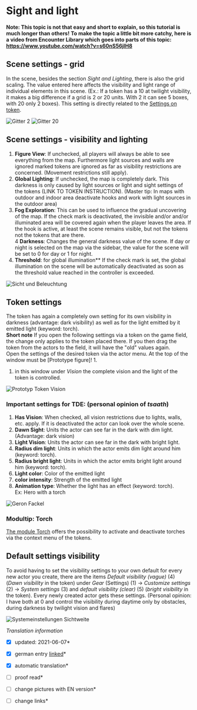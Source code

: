 # Sight and light
**Note: This topic is not that easy and short to explain, so this tutorial is much longer than others!**
**To make the topic a little bit more catchy, here is a video from Encounter Library 
which goes into parts of this topic: https://www.youtube.com/watch?v=s60nS56jIH8** 


## Scene settings - grid
In the scene, besides the section *Sight and Lighting*, there is also the grid scaling. The value entered here 
affects the visibility and light range of individual elements in this scene. (Ex.: If a token has a 10 at twilight visibility,
it makes a big difference if a grid is 2 or 20 units. With 2 it can see 5 boxes, with 20 only 2 boxes). 
This setting is directly related to the [Settings on token](https://github.com/Plushtoast/dsa5-foundryVTT/wiki/de-Sicht_und_Licht#token-einstellungen).  
  
![Gitter 2](https://user-images.githubusercontent.com/80099175/111609623-c9037780-87da-11eb-8cdb-5f75ef20c8a0.png)
![Gitter 20](https://user-images.githubusercontent.com/80099175/111629054-2dc9cc80-87f1-11eb-8b8e-43f6482f91c9.png)

## Scene settings - visibility and lighting
1. **Figure View**: If unchecked, all players will always be able to see everything from the map. Furthermore light sources and walls are ignored 
marked tokens are ignored as far as visibility restrictions are concerned. (Movement restrictions still apply).    
2. **Global Lighting**: If unchecked, the map is completely dark. This darkness is only caused by light sources 
or light and sight settings of the tokens (LINK TO TOKEN INSTRUCTION). (Master tip: In maps with outdoor and indoor area deactivate hooks 
and work with light sources in the outdoor area)  
3. **Fog Exploration**: This can be used to influence the gradual uncovering of the map. If the check mark is deactivated, the invisible and/or 
and/or illuminated area will be covered again when the player leaves the area. If the hook is active, at least the scene remains visible, but not the tokens
not the tokens that are there.  
4 **Darkness**: Changes the general darkness value of the scene. If day or night is selected on the map via the sidebar, 
the value for the scene will be set to 0 for day or 1 for night.   
5. **Threshold**: for global illumination** If the check mark is set, the global illumination on the scene will be automatically deactivated as soon as the 
threshold value reached in the controller is exceeded. 
  
![Sicht und Beleuchtung](https://user-images.githubusercontent.com/80099175/111903842-5c8bb100-8a44-11eb-8fea-3b32dcde8b0b.png)

## Token settings
The token has again a completely own setting for its own visibility in darkness (advantage: dark visibility) as well as for the light emitted by it 
emitted light (keyword: torch).  
**Short note** If you open the following settings via a token on the game field, the change only applies to the token placed there.
If you then drag the token from the actors to the field, it will have the "old" values again.   
Open the settings of the desired token via the actor menu. At the top of the window must be [Prototype figure]! 1.  
1. in this window under *Vision* the complete vision and the light of the token is controlled. 
   
![Prototyp Token Vision](https://user-images.githubusercontent.com/80099175/111622001-f5be8b80-87e8-11eb-9135-f6e283007ec5.png)  

### Important settings for TDE: (personal opinion of *tsaath*)
1. **Has Vision**: When checked, all vision restrictions due to lights, walls, etc. apply. If it is deactivated the actor can look over the whole scene.    
2. **Dawn Sight**: Units the actor can see far in the dark with dim light. (Advantage: dark vision)    
3. **Light Vision**: Units the actor can see far in the dark with bright light.  
4. **Radius dim light**: Units in which the actor emits dim light around him (keyword: torch).  
5. **Radius bright light**: Units in which the actor emits bright light around him (keyword: torch).  
6. **Light color**: Color of the emitted light  
7. **color intensity**: Strength of the emitted light  
8. **Animation type**: Whether the light has an effect (keyword: torch).  
Ex: Hero with a torch  
  
![Geron Fackel](https://user-images.githubusercontent.com/80099175/111904114-74176980-8a45-11eb-9609-f4d47b2d6446.png)

### Modultip: Torch
[The module Torch](https://github.com/Plushtoast/dsa5-foundryVTT/wiki/de-Module#torch) offers the possibility to activate and deactivate torches via the context menu of the tokens.  

## Default settings visibility
To avoid having to set the visibility settings to your own default for every new actor you create, 
there are the items *Default visibility (vague)* (4) (*Dawn visibility* in the token) under *Gear* (Settings) (1) -> *Customize settings* (2) -> *System settings* (3)
and *default visibility (clear)* (5) (*bright visibility* in the token). Every newly created actor gets these settings. (Personal opinion: I have both at 0
and control the visibility during daytime only by obstacles, during darkness by twilight vision and flares)  
  
![Systemeinstellungen Sichtweite](https://user-images.githubusercontent.com/80099175/111624415-f278cf00-87eb-11eb-9ac3-b4b3a98fb1e8.png)


*Translation information*  
*[x] updated: 2021-06-07*  
*[x] german entry [linked](de/de-Sicht_und_Licht.md)*  
*[x] automatic translation*  
*[ ] proof read*  
*[ ] change pictures with EN version*
*[ ] change links*  

